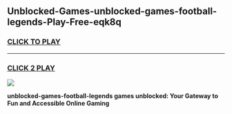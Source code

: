 
## Unblocked-Games-unblocked-games-football-legends-Play-Free-eqk8q
<h3>
<a href="https://premium76.site?title=unblocked-games-football-legends&ref=20M">CLICK TO PLAY</a></h3>
<hr>

<h3>
<a href="https://premium76.site?title=unblocked-games-football-legends&ref=20M">CLICK 2 PLAY</a>
  
</h3>

<a href="https://premium76.site?title=unblocked-games-football-legends&ref=19M"><img src="https://clearcache.store/games.png"></a>


**unblocked-games-football-legends games unblocked: Your Gateway to Fun and Accessible Online Gaming**
